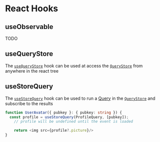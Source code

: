 # React Hooks

## useObservable

TODO

## useQueryStore

The [`useQueryStore`](https://hzrd149.github.io/applesauce/typedoc/functions/applesauce_react.Hooks.useQueryStore.html) hook can be used at access the [`QueryStore`](../core/query-store.md) from anywhere in the react tree

## useStoreQuery

The [`useStoreQuery`](https://hzrd149.github.io/applesauce/typedoc/functions/applesauce_react.Hooks.useStoreQuery.html) hook can be used to run a [Query](../core/queries.md) in the [`QueryStore`](../core/query-store.md) and subscribe to the results

```ts
function UserAvatar({ pubkey }: { pubkey: string }) {
  const profile = useStoreQuery(ProfileQuery, [pubkey]);
	// profile will be undefined until the event is loaded

	return <img src={profile?.picture}/>
}
```
